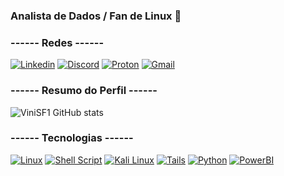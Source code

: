 ### Analista de Dados / Fan de Linux 🐧

### ------ Redes ------

[![Linkedin](https://img.shields.io/badge/LinkedIn-0077B5?style=for-the-badge&logo=linkedin&logoColor=white)](https://www.linkedin.com/in/vinicius-da-silva-faria-8186a22b0/)
[![Discord](https://img.shields.io/badge/Discord-7289DA?style=for-the-badge&logo=discord&logoColor=white)]()
[![Proton](https://img.shields.io/badge/proton%20mail-6D4AFF?style=for-the-badge&logo=protonmail&logoColor=white)]()
[![Gmail](https://img.shields.io/badge/Gmail-D14836?style=for-the-badge&logo=gmail&logoColor=white)]()


### ------ Resumo do Perfil ------

![ViniSF1 GitHub stats](https://github-readme-stats.vercel.app/api?username=ViniSF1&show_icons=true&theme=midnight-purple)

### ------ Tecnologias ------

[![Linux](https://img.shields.io/badge/Linux-FCC624?style=for-the-badge&logo=linux&logoColor=black)]()
[![Shell Script](https://img.shields.io/badge/Shell_Script-121011?style=for-the-badge&logo=gnu-bash&logoColor=white)]()
[![Kali Linux](https://img.shields.io/badge/Kali_Linux-557C94?style=for-the-badge&logo=kali-linux&logoColor=white)]()
[![Tails](https://img.shields.io/badge/Tails%20-56347C?&style=for-the-badge&logo=tails&logoColor=white)]()
[![Python](https://img.shields.io/badge/Python-FFD43B?style=for-the-badge&logo=python&logoColor=blue)]()
[![PowerBI](https://img.shields.io/badge/PowerBI-F2C811?style=for-the-badge&logo=Power%20BI&logoColor=white)]()
